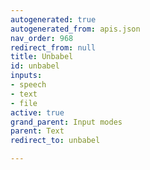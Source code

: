```yaml
---
autogenerated: true
autogenerated_from: apis.json
nav_order: 968
redirect_from: null
title: Unbabel
id: unbabel
inputs:
- speech
- text
- file
active: true
grand_parent: Input modes
parent: Text
redirect_to: unbabel

---
```


